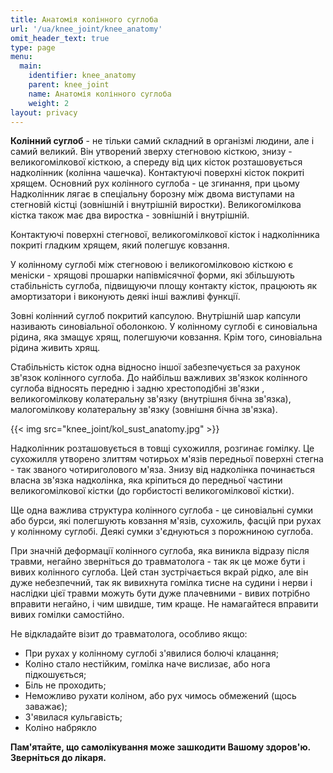 ```yaml
---
title: Анатомія колінного суглоба
url: '/ua/knee_joint/knee_anatomy'
omit_header_text: true
type: page
menu:
  main:
    identifier: knee_anatomy
    parent: knee_joint
    name: Анатомія колінного суглоба
    weight: 2
layout: privacy
---
```


**Колінний суглоб** - не тільки самий складний в організмі людини, але і самий великий. Він утворений зверху стегновою
кісткою, знизу - великогомілкової кісткою, а спереду від цих кісток розташовується надколінник (колінна чашечка).
Контактуючі поверхні кісток покриті хрящем. Основний рух колінного суглоба - це згинання, при цьому Надколінник лягає в
спеціальну борозну між двома виступами на стегновій кістці (зовнішній і внутрішній виростки). Великогомілкова кістка
також має два виростка - зовнішній і внутрішній.

Контактуючі поверхні стегнової, великогомілкової кісток і надколінника покриті гладким хрящем, який полегшує ковзання.

У колінному суглобі між стегновою і великогомілковою кісткою є меніски - хрящові прошарки напівмісячної форми, які
збільшують стабільність суглоба, підвищуючи площу контакту кісток, працюють як амортизатори і виконують деякі інші
важливі функції.

Зовні колінний суглоб покритий капсулою. Внутрішній шар капсули називають синовіальної оболонкою. У колінному суглобі є
синовіальна рідина, яка змащує хрящ, полегшуючи ковзання. Крім того, синовіальна рідина живить хрящ.

Стабільність кісток одна відносно іншої забезпечується за рахунок зв'язок колінного суглоба. До найбільш важливих
зв'язкок колінного суглоба відносять передню і задню хрестоподібні зв'язки , великогомілкову колатеральну зв'язку
(внутрішня бічна зв'язка), малогомілкову колатеральну зв'язку (зовнішня бічна зв'язка).

{{< img src="knee_joint/kol_sust_anatomy.jpg" >}}

Надколінник розташовується в товщі сухожилля, розгинає гомілку. Це сухожилля утворено злиттям чотирьох м'язів передньої
поверхні стегна - так званого чотириголового м'яза. Знизу від надколінка починається власна зв'язка надколінка, яка
кріпиться до передньої частини великогомілкової кістки (до горбистості великогомілкової кістки).

Ще одна важлива структура колінного суглоба - це синовіальні сумки або бурси, які полегшують ковзання м'язів, сухожиль,
фасцій при рухах у колінному суглобі. Деякі сумки з'єднуються з порожниною суглоба.

При значній деформації колінного суглоба, яка виникла відразу після травми, негайно зверніться до травматолога - так як
це може бути і вивих колінного суглоба. Цей стан зустрічається вкрай рідко, але він дуже небезпечний, так як вивихнута
гомілка тисне на судини і нерви і наслідки цієї травми можуть бути дуже плачевними - вивих потрібно вправити негайно, і
чим швидше, тим краще. Не намагайтеся вправити вивих гомілки самостійно.

Не відкладайте візит до травматолога, особливо якщо:

- При рухах у колінному суглобі з'явилися болючі клацання; 
- Коліно стало нестійким, гомілка наче вислизає, або нога підкошується; 
- Біль не проходить; 
- Неможливо рухати коліном, або рух чимось обмежений (щось заважає); 
- З'явилася кульгавість; 
- Коліно набрякло

**Пам'ятайте, що самолікування може зашкодити Вашому здоров'ю. Зверніться до лікаря.**
